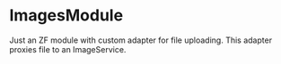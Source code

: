 # ImagesModule

Just an ZF module with custom adapter for file uploading. This adapter proxies file to an ImageService.
